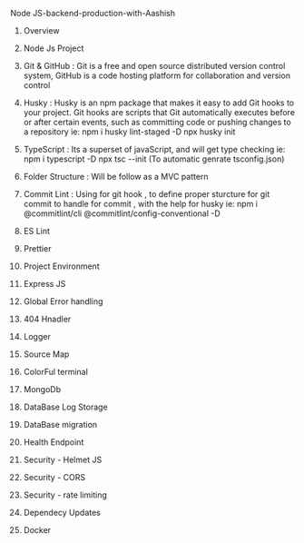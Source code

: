 Node JS-backend-production-with-Aashish

1. Overview
2. Node Js Project
3. Git & GitHub :  Git is a free and open source distributed version control system, GitHub is a code hosting platform for collaboration and version control

4. Husky :  Husky is an npm package that makes it easy to add Git hooks to your project. Git hooks are scripts that Git automatically executes before or after certain events, such as committing code or pushing changes to a repository
ie:  npm i husky lint-staged -D
     npx husky init

5. TypeScript :  Its a superset of javaScript, and will get type checking
ie:  npm i typescript -D
     npx tsc --init (To automatic genrate tsconfig.json)

6. Folder Structure :  Will be follow as a MVC pattern
7. Commit Lint : Using for git hook , to define proper sturcture for git commit to handle for commit , with the help for husky
ie:  npm i @commitlint/cli
 @commitlint/config-conventional -D
 
8. ES Lint
9. Prettier
10. Project Environment
11. Express JS
12. Global Error handling
13. 404 Hnadler
14. Logger
15. Source Map
16. ColorFul terminal
17. MongoDb
18. DataBase Log Storage
19. DataBase migration
20. Health Endpoint
21. Security - Helmet JS
22. Security - CORS
23. Security - rate limiting
24. Dependecy Updates
25. Docker
